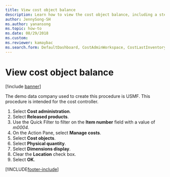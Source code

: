 ```yaml
--- 
title: View cost object balance
description: Learn how to view the cost object balance, including a step-by-step process using the USMF demo data company intended for the cost controller.
author: JennySong-SH
ms.author: yanansong
ms.topic: how-to
ms.date: 08/29/2018
ms.custom:
ms.reviewer: kamaybac  
ms.search.form: DefaultDashboard, CostAdminWorkspace, CostLastInventoryCloseCard, CostLastBackflushCostingCard, CostStatementCacheCard, CostReleasedProductsMissingCostingDataFormPart, CostCalculationPeriodTopVariancesChartFormPart, EcoResProductDetailsExtended, InventCostOnhandItem, InventCostDimParmFixed   
---
```


# View cost object balance

[!include [banner](../../includes/banner.md)]

The demo data company used to create this procedure is USMF. This procedure is intended for the cost controller.

1. Select **Cost administration**.
2. Select **Released products**.
3. Use the Quick Filter to filter on the **Item number** field with a value of *m0004*.
4. On the Action Pane, select **Manage costs**.
5. Select **Cost objects**.
6. Select **Physical quantity**.
7. Select **Dimensions display**.
8. Clear the **Location** check box.
9. Select **OK**.



[!INCLUDE[footer-include](../../../includes/footer-banner.md)]